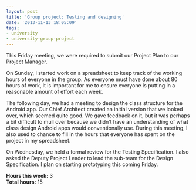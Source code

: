 ```yaml
---
layout: post
title: 'Group project: Testing and designing'
date: '2013-11-13 18:05:09'
tags:
- university
- university-group-project
---
```


This Friday meeting, we were required to submit our Project Plan to our Project Manager.

On Sunday, I started work on a spreadsheet to keep track of the working hours of everyone in the group. As everyone must have done about 80 hours of work, it is important for me to ensure everyone is putting in a reasonable amount of effort each week.

The following day, we had a meeting to design the class structure for the Android app. Our Chief Architect created an initial version that we looked over, which seemed quite good. We gave feedback on it, but it was perhaps a bit difficult to mull over because we didn’t have an understanding of what class design Android apps would conventionally use. During this meeting, I also used to chance to fill in the hours that everyone has spent on the project in my spreadsheet.

On Wednesday, we held a formal review for the Testing Specification. I also asked the Deputy Project Leader to lead the sub-team for the Design Specification. I plan on starting prototyping this coming Friday.

**Hours this week:** 3  
**Total hours:** 15


